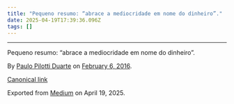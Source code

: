 ```yaml
---
title: "Pequeno resumo: “abrace a mediocridade em nome do dinheiro”."
date: 2025-04-19T17:39:36.096Z
tags: []
---
```


* * *

Pequeno resumo: “abrace a mediocridade em nome do dinheiro”.

By [Paulo Pilotti Duarte](https://medium.com/@paulopilotti) on [February 6, 2016](https://medium.com/p/2d182e9c419).

[Canonical link](https://medium.com/@paulopilotti/pequeno-resumo-abrace-a-mediocridade-em-nome-do-dinheiro-2d182e9c419)

Exported from [Medium](https://medium.com) on April 19, 2025.